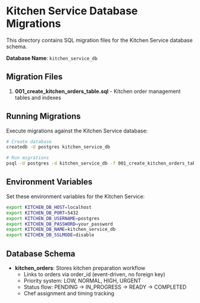 # Kitchen Service Database Migrations

This directory contains SQL migration files for the Kitchen Service database schema.

**Database Name**: `kitchen_service_db`

## Migration Files

1. **001_create_kitchen_orders_table.sql** - Kitchen order management tables and indexes

## Running Migrations

Execute migrations against the Kitchen Service database:

```bash
# Create database
createdb -U postgres kitchen_service_db

# Run migrations
psql -U postgres -d kitchen_service_db -f 001_create_kitchen_orders_table.sql
```

## Environment Variables

Set these environment variables for the Kitchen Service:

```bash
export KITCHEN_DB_HOST=localhost
export KITCHEN_DB_PORT=5432
export KITCHEN_DB_USERNAME=postgres
export KITCHEN_DB_PASSWORD=your_password
export KITCHEN_DB_NAME=kitchen_service_db
export KITCHEN_DB_SSLMODE=disable
```

## Database Schema

- **kitchen_orders**: Stores kitchen preparation workflow
  - Links to orders via order_id (event-driven, no foreign key)
  - Priority system: LOW, NORMAL, HIGH, URGENT
  - Status flow: PENDING → IN_PROGRESS → READY → COMPLETED
  - Chef assignment and timing tracking